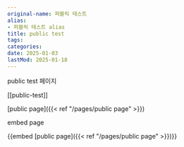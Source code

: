 ```yaml
---
original-name: 퍼블릭 테스트
alias:
- 퍼블릭 테스트 alias
title: public test
tags:
categories:
date: 2025-01-03
lastMod: 2025-01-18
---
```







public test 페이지



[[public-test]]

[public page]({{< ref "/pages/public page" >}})



embed page

{{embed [public page]({{< ref "/pages/public page" >}})}}
